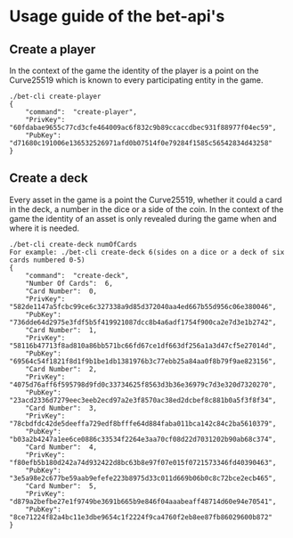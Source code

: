 # Usage guide of the bet-api's
## Create a player
In the context of the game the identity of the player is a point on the Curve25519 which is known to every participating entity in the game.
```
./bet-cli create-player
{
	"command":	"create-player",
	"PrivKey":	"60fdabae9655c77cd3cfe464009ac6f832c9b89ccaccdbec931f88977f04ec59",
	"PubKey":	"d71680c191006e136532526971afd0b07514f0e79284f1585c56542834d43258"
}
```
## Create a deck
Every asset in the game is a point the Curve25519, whether it could a card in the deck, a number in the dice or a side of the coin. In the context of the game the identity
of an asset is only revealed during the game when and where it is needed.
```
./bet-cli create-deck numOfCards
For example: ./bet-cli create-deck 6(sides on a dice or a deck of six cards numbered 0-5)
{
	"command":	"create-deck",
	"Number Of Cards":	6,
	"Card Number":	0,
	"PrivKey":	"582de1147a5fcbc99ce6c327338a9d85d372040aa4ed667b55d956c06e380046",
	"PubKey":	"736dde64d2975e3fdf5b5f419921087dcc8b4a6adf1754f900ca2e7d3e1b2742",
	"Card Number":	1,
	"PrivKey":	"58116b47713f8ad810a86bb571bc66fd67ce1df663df256a1a3d47cf5e27014d",
	"PubKey":	"69564c54f1821f8d1f9b1be1db1381976b3c77ebb25a84aa0f8b79f9ae823156",
	"Card Number":	2,
	"PrivKey":	"4075d76aff6f595798d9fd0c33734625f8563d3b36e36979c7d3e320d7320270",
	"PubKey":	"23acd2336d7279eec3eeb2ecd97a2e3f8570ac38ed2dcbef8c881b0a5f3f8f34",
	"Card Number":	3,
	"PrivKey":	"78cbdfdc42de5deeffa729edf8bfffe64d884faba011bca142c84c2ba5610379",
	"PubKey":	"b03a2b4247a1ee6ce0886c33534f2264e3aa70cf08d22d7031202b90ab68c374",
	"Card Number":	4,
	"PrivKey":	"f80efb5b180d242a74d932422d8bc63b8e97f07e015f0721573346fd40390463",
	"PubKey":	"3e5a98e2c677be59aab9efefe223b8975d33c011d669b06b0c8c72bce2ecb465",
	"Card Number":	5,
	"PrivKey":	"d879a2befbe27e1f9749be3691b665b9e846f04aaabeaff48714d60e94e70541",
	"PubKey":	"8ce71224f82a4bc11e3dbe9654c1f2224f9ca4760f2eb8ee87fb86029600b872"
}
```


